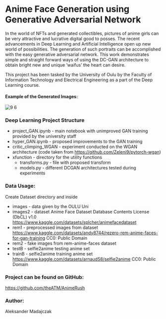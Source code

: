 # Anime Face Generation using Generative Adversarial Network
In the world of NFTs and generated collectibles, pictures of anime girls can be very attractive and lucrative digital good to posses. The recent advancements in Deep Learning and Artificial Intelligence open up new world of possibilities. The generation of such portraits can be accomplished with the easy generative adversarial network. 
This work demonstrates simple and straight forward ways of using the DC-GAN architecture 
to obtain bright new and unique ’waifus’ the heart can desire. 

This project has been tasked by the University of Oulu by the Faculty of Information Technology and Electrical Engineering as a part of the Deep Learning course. 

#### Example of the Generated Images:

![9 6](https://user-images.githubusercontent.com/48883111/228368978-2ffc3bf9-d886-4207-8647-1ba87a303841.png)


### Deep Learning Project Structure
* project_GAN.ipynb - main notebook with unimproved GAN training provided by the university staff
* hyper_GAN.ipynb - proposed improvements to the GAN training
* critic_climping_WGAN - experiment conducted on the WGAN architecture (code taken from https://github.com/Zeleni9/pytorch-wgan)
* xfunction - directory for the utility functions
  * transforms.py - file with proposed transform
  * models.py - different DCGAN architectures tested during experiments


### Data Usage:
Create Dataset directory and inside
 * images - data given by the OULU Uni
 * images2 - dataset Anime Face Dataset Database Contents License (DbCL) v1.0
  https://www.kaggle.com/datasets/splcher/animefacedataset
 * rem1 - preprocessed images from dataset https://www.kaggle.com/datasets/andy8744/rezero-rem-anime-faces-for-gan-training CC0: Public Domain
 * rem2 - fake images from rem-anime-faces dataset
 * testB - selfie2anime testing anime set 
 * trainB - selfie2anime training anime set https://www.kaggle.com/datasets/arnaud58/selfie2anime CC0: Public Domain

### Project can be found on GitHub:
https://github.com/theATM/AnimeRush

### Author:
Aleksander Madajczak
